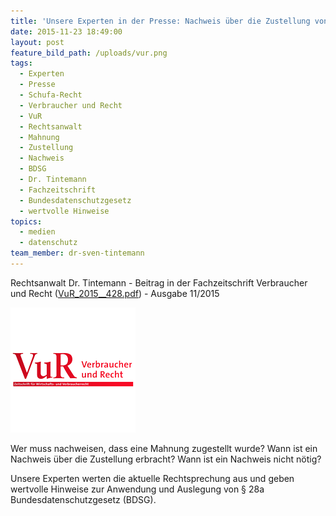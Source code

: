 ```yaml
---
title: 'Unsere Experten in der Presse: Nachweis über die Zustellung von Mahnungen'
date: 2015-11-23 18:49:00
layout: post
feature_bild_path: /uploads/vur.png
tags:
  - Experten
  - Presse
  - Schufa-Recht
  - Verbraucher und Recht
  - VuR
  - Rechtsanwalt
  - Mahnung
  - Zustellung
  - Nachweis
  - BDSG
  - Dr. Tintemann
  - Fachzeitschrift
  - Bundesdatenschutzgesetz
  - wertvolle Hinweise
topics:
  - medien
  - datenschutz
team_member: dr-sven-tintemann
---
```



Rechtsanwalt Dr. Tintemann - Beitrag in der Fachzeitschrift Verbraucher und Recht ([VuR_2015__428.pdf](/uploads/dokumente//VuR_2015__428.pdf "VuR\_2015\_\_428.pdf")) - Ausgabe 11/2015

![VUR Logo - Fremde Marke](/uploads/versions/vur---x----200-200x---.png)

Wer muss nachweisen, dass eine Mahnung zugestellt wurde? Wann ist ein Nachweis &uuml;ber die Zustellung erbracht? Wann ist ein Nachweis nicht n&ouml;tig?

Unsere Experten werten die aktuelle Rechtsprechung aus und geben wertvolle Hinweise zur Anwendung und Auslegung von &sect; 28a Bundesdatenschutzgesetz (BDSG).